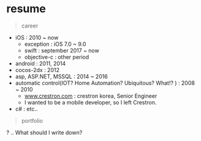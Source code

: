 # resume

> career
- iOS : 2010 ~ now
	- exception : iOS 7.0 ~ 9.0
	- swift : september 2017 ~ now
	- objective-c : other period
- android : 2011, 2014
- cocos-2dx : 2012
- asp, ASP.NET, MSSQL : 2014 ~ 2016
- automatic control(IOT? Home Automation? Ubiquitous? What!? ) : 2008 ~ 2010 
	- www.crestron.com : crestron korea, Senior Engineer
	- I wanted to be a mobile developer, so I left Crestron.
- c# : etc..

> portfolio

? ..
What should I write down?

